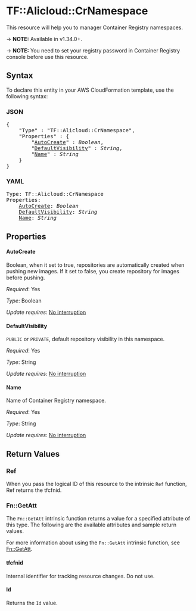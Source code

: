 # TF::Alicloud::CrNamespace

This resource will help you to manager Container Registry namespaces.

-> **NOTE:** Available in v1.34.0+.

-> **NOTE:** You need to set your registry password in Container Registry console before use this resource.

## Syntax

To declare this entity in your AWS CloudFormation template, use the following syntax:

### JSON

<pre>
{
    "Type" : "TF::Alicloud::CrNamespace",
    "Properties" : {
        "<a href="#autocreate" title="AutoCreate">AutoCreate</a>" : <i>Boolean</i>,
        "<a href="#defaultvisibility" title="DefaultVisibility">DefaultVisibility</a>" : <i>String</i>,
        "<a href="#name" title="Name">Name</a>" : <i>String</i>
    }
}
</pre>

### YAML

<pre>
Type: TF::Alicloud::CrNamespace
Properties:
    <a href="#autocreate" title="AutoCreate">AutoCreate</a>: <i>Boolean</i>
    <a href="#defaultvisibility" title="DefaultVisibility">DefaultVisibility</a>: <i>String</i>
    <a href="#name" title="Name">Name</a>: <i>String</i>
</pre>

## Properties

#### AutoCreate

Boolean, when it set to true, repositories are automatically created when pushing new images. If it set to false, you create repository for images before pushing.

_Required_: Yes

_Type_: Boolean

_Update requires_: [No interruption](https://docs.aws.amazon.com/AWSCloudFormation/latest/UserGuide/using-cfn-updating-stacks-update-behaviors.html#update-no-interrupt)

#### DefaultVisibility

`PUBLIC` or `PRIVATE`, default repository visibility in this namespace.

_Required_: Yes

_Type_: String

_Update requires_: [No interruption](https://docs.aws.amazon.com/AWSCloudFormation/latest/UserGuide/using-cfn-updating-stacks-update-behaviors.html#update-no-interrupt)

#### Name

Name of Container Registry namespace.

_Required_: Yes

_Type_: String

_Update requires_: [No interruption](https://docs.aws.amazon.com/AWSCloudFormation/latest/UserGuide/using-cfn-updating-stacks-update-behaviors.html#update-no-interrupt)

## Return Values

### Ref

When you pass the logical ID of this resource to the intrinsic `Ref` function, Ref returns the tfcfnid.

### Fn::GetAtt

The `Fn::GetAtt` intrinsic function returns a value for a specified attribute of this type. The following are the available attributes and sample return values.

For more information about using the `Fn::GetAtt` intrinsic function, see [Fn::GetAtt](https://docs.aws.amazon.com/AWSCloudFormation/latest/UserGuide/intrinsic-function-reference-getatt.html).

#### tfcfnid

Internal identifier for tracking resource changes. Do not use.

#### Id

Returns the <code>Id</code> value.

